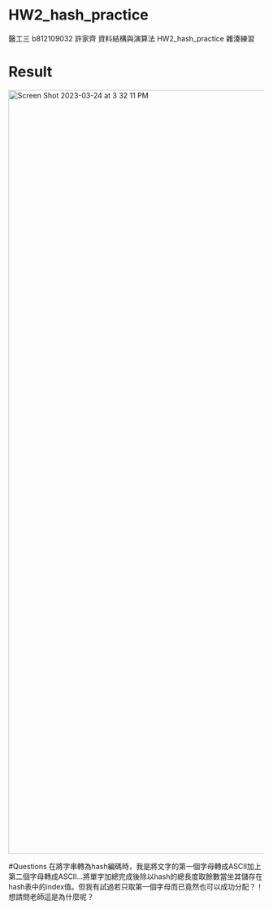 # HW2_hash_practice
醫工三 b812109032 許家齊 資料結構與演算法 HW2_hash_practice 雜湊練習

# Result
<img width="1503" alt="Screen Shot 2023-03-24 at 3 32 11 PM" src="https://user-images.githubusercontent.com/86188415/227454427-9d422d7f-22ee-449f-b9e3-8ee62b7056e6.png">

#Questions
在將字串轉為hash編碼時，我是將文字的第一個字母轉成ASCII加上第二個字母轉成ASCII...將單字加總完成後除以hash的總長度取餘數當坐其儲存在hash表中的index值。但我有試過若只取第一個字母而已竟然也可以成功分配？！想請問老師這是為什麼呢？
